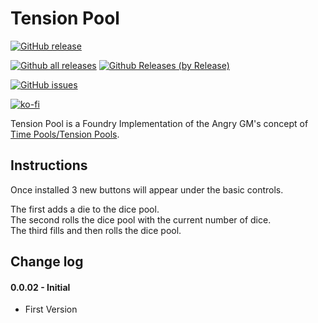 # Tension Pool

[![GitHub release](https://img.shields.io/github/release/sdoehren/tension-pool.svg)](https://GitHub.com/sdoehren/always-centred/releases/)


[![Github all releases](https://img.shields.io/github/downloads/sdoehren/tension-pool/total.svg)](https://GitHub.com/sdoehren/tension-pool/releases/)
[![Github Releases (by Release)](https://img.shields.io/github/downloads/sdoehren/tension-pool/v0.0.01/total.svg)](https://GitHub.com/sdoehren/tension-pool/releases/)


[![GitHub issues](https://img.shields.io/github/issues/sdoehren/tension-pool.svg)](https://GitHub.com/sdoehren/tension-pool/issues/)
 

[![ko-fi](https://www.ko-fi.com/img/githubbutton_sm.svg)](https://ko-fi.com/sdoehren)

Tension Pool is a Foundry Implementation of the Angry GM's concept of [Time Pools/Tension Pools](https://theangrygm.com/making-things-complicated/).


## Instructions

Once installed 3 new buttons will appear under the basic controls.  

The first adds a die to the dice pool.  
The second rolls the dice pool with the current number of dice.  
The third fills and then rolls the dice pool.

## Change log

#### 0.0.02 - Initial

- First Version
